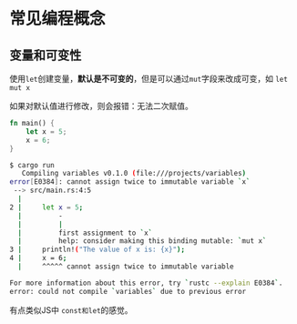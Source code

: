 # 常见编程概念

## 变量和可变性

使用`let`创建变量，**默认是不可变的**，但是可以通过`mut`字段来改成可变，如 `let mut x`

如果对默认值进行修改，则会报错：无法二次赋值。

```rs
fn main() {
    let x = 5;
    x = 6;
}
```

```sh
$ cargo run
   Compiling variables v0.1.0 (file:///projects/variables)
error[E0384]: cannot assign twice to immutable variable `x`
 --> src/main.rs:4:5
  |
2 |     let x = 5;
  |         -
  |         |
  |         first assignment to `x`
  |         help: consider making this binding mutable: `mut x`
3 |     println!("The value of x is: {x}");
4 |     x = 6;
  |     ^^^^^ cannot assign twice to immutable variable

For more information about this error, try `rustc --explain E0384`.
error: could not compile `variables` due to previous error

```

有点类似JS中 `const和let`的感觉。

